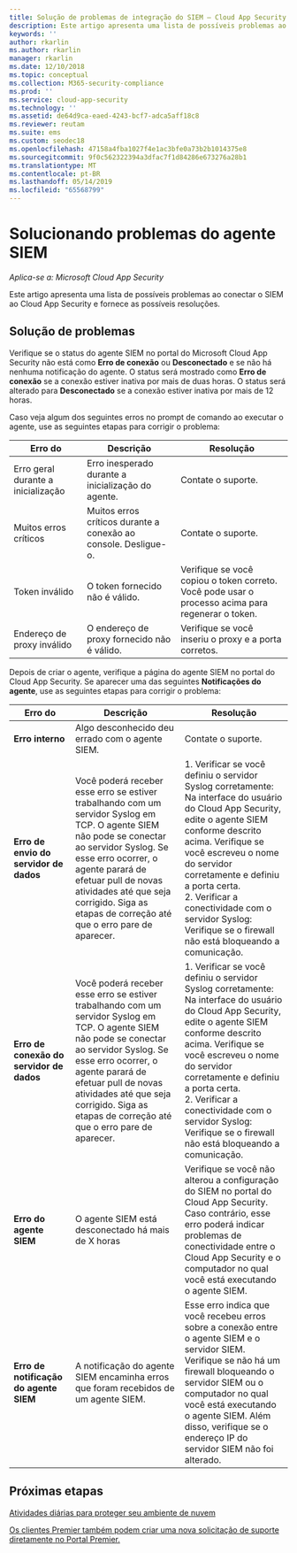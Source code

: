 ```yaml
---
title: Solução de problemas de integração do SIEM – Cloud App Security | Microsoft Docs
description: Este artigo apresenta uma lista de possíveis problemas ao conectar o SIEM ao Cloud App Security e fornece resoluções para cada um.
keywords: ''
author: rkarlin
ms.author: rkarlin
manager: rkarlin
ms.date: 12/10/2018
ms.topic: conceptual
ms.collection: M365-security-compliance
ms.prod: ''
ms.service: cloud-app-security
ms.technology: ''
ms.assetid: de64d9ca-eaed-4243-bcf7-adca5aff18c8
ms.reviewer: reutam
ms.suite: ems
ms.custom: seodec18
ms.openlocfilehash: 47158a4fba1027f4e1ac3bfe0a73b2b1014375e8
ms.sourcegitcommit: 9f0c562322394a3dfac7f1d84286e673276a28b1
ms.translationtype: MT
ms.contentlocale: pt-BR
ms.lasthandoff: 05/14/2019
ms.locfileid: "65568799"
---
```

# <a name="troubleshooting-the-siem-agent"></a>Solucionando problemas do agente SIEM

*Aplica-se a: Microsoft Cloud App Security*

Este artigo apresenta uma lista de possíveis problemas ao conectar o SIEM ao Cloud App Security e fornece as possíveis resoluções.

## <a name="troubleshooting"></a>Solução de problemas

Verifique se o status do agente SIEM no portal do Microsoft Cloud App Security não está como **Erro de conexão** ou **Desconectado** e se não há nenhuma notificação do agente. O status será mostrado como **Erro de conexão** se a conexão estiver inativa por mais de duas horas. O status será alterado para **Desconectado** se a conexão estiver inativa por mais de 12 horas.

Caso veja algum dos seguintes erros no prompt de comando ao executar o agente, use as seguintes etapas para corrigir o problema:

|Erro do|Descrição|Resolução|
|----|----|----|
|Erro geral durante a inicialização|Erro inesperado durante a inicialização do agente.|Contate o suporte.|
|Muitos erros críticos|Muitos erros críticos durante a conexão ao console. Desligue-o.|Contate o suporte.|
|Token inválido|O token fornecido não é válido.|Verifique se você copiou o token correto. Você pode usar o processo acima para regenerar o token.|
|Endereço de proxy inválido|O endereço de proxy fornecido não é válido.|Verifique se você inseriu o proxy e a porta corretos.|


Depois de criar o agente, verifique a página do agente SIEM no portal do Cloud App Security. Se aparecer uma das seguintes **Notificações do agente**, use as seguintes etapas para corrigir o problema:

|Erro do|Descrição|Resolução|
|----|----|----|
|**Erro interno**|Algo desconhecido deu errado com o agente SIEM.|Contate o suporte.|
|**Erro de envio do servidor de dados**|Você poderá receber esse erro se estiver trabalhando com um servidor Syslog em TCP. O agente SIEM não pode se conectar ao servidor Syslog.  Se esse erro ocorrer, o agente parará de efetuar pull de novas atividades até que seja corrigido. Siga as etapas de correção até que o erro pare de aparecer.|1. Verificar se você definiu o servidor Syslog corretamente: Na interface do usuário do Cloud App Security, edite o agente SIEM conforme descrito acima. Verifique se você escreveu o nome do servidor corretamente e definiu a porta certa. </br>2. Verificar a conectividade com o servidor Syslog: Verifique se o firewall não está bloqueando a comunicação.| 
|**Erro de conexão do servidor de dados**| Você poderá receber esse erro se estiver trabalhando com um servidor Syslog em TCP. O agente SIEM não pode se conectar ao servidor Syslog.  Se esse erro ocorrer, o agente parará de efetuar pull de novas atividades até que seja corrigido. Siga as etapas de correção até que o erro pare de aparecer.|1. Verificar se você definiu o servidor Syslog corretamente: Na interface do usuário do Cloud App Security, edite o agente SIEM conforme descrito acima. Verifique se você escreveu o nome do servidor corretamente e definiu a porta certa. </br>2. Verificar a conectividade com o servidor Syslog: Verifique se o firewall não está bloqueando a comunicação.|
|**Erro do agente SIEM**|O agente SIEM está desconectado há mais de X horas|Verifique se você não alterou a configuração do SIEM no portal do Cloud App Security. Caso contrário, esse erro poderá indicar problemas de conectividade entre o Cloud App Security e o computador no qual você está executando o agente SIEM.|
|**Erro de notificação do agente SIEM**|A notificação do agente SIEM encaminha erros que foram recebidos de um agente SIEM.|Esse erro indica que você recebeu erros sobre a conexão entre o agente SIEM e o servidor SIEM. Verifique se não há um firewall bloqueando o servidor SIEM ou o computador no qual você está executando o agente SIEM. Além disso, verifique se o endereço IP do servidor SIEM não foi alterado.|


## <a name="next-steps"></a>Próximas etapas
  
[Atividades diárias para proteger seu ambiente de nuvem](daily-activities-to-protect-your-cloud-environment.md)   

[Os clientes Premier também podem criar uma nova solicitação de suporte diretamente no Portal Premier.](https://premier.microsoft.com/)  
  
